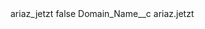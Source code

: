 <?xml version="1.0" encoding="UTF-8"?>
<CustomMetadata xmlns="http://soap.sforce.com/2006/04/metadata" xmlns:xsi="http://www.w3.org/2001/XMLSchema-instance" xmlns:xsd="http://www.w3.org/2001/XMLSchema">
    <label>ariaz_jetzt</label>
    <protected>false</protected>
    <values>
        <field>Domain_Name__c</field>
        <value xsi:type="xsd:string">ariaz.jetzt</value>
    </values>
</CustomMetadata>
